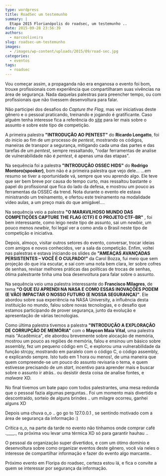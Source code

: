 ```yaml
---
type: wordpress
title: RoadSec um testemunho
summary: |
  Etapa 2015 Florianópolis do roadsec, um testemunho ..
date: 2015-09-28 23:56:39
authors:
  - marcooliveira
slug: roadsec-um-testemunho
images:
  - /images/wp-content/uploads/2015/09/road-sec.jpg
categories:
  - eventos
tags:
  - roadsec
---
```


Vou começar assim, a propaganda não era enganosa o evento foi bom, trouxe profissionais com experiência que compartilharam suas vivências na área de segurança. Nada daquelas palestras para preencher tempo, ou com profissionais que não tivessem desenvoltura para falar.

<!--more-->

Não participei dos desafios do <em>Capture the Flag</em>, mas ver iniciativas deste gênero e o pessoal praticando, treinando e jogando é gratificante. Caso alguém tenha interesse fica a referência do <a href="https://ctf-br.org/" target="_blank">site</a> para ler mais sobre o assunto e sobre este tipo de competição.

A primeira palestra <strong>"INTRODUÇÃO AO PENTEST"</strong> do <strong>Ricardo Longatto</strong>, foi do inicio ao fim de um processo de <em>pentest</em>, mostrando os códigos, maneiras de transpor a segurança, mitigando cada uma das partes e das tarefas de um <em>pentest</em>, sempre ressaltando, "rodar ferramentas de analise de vulnerabilidade não é <em>pentest</em>, é apenas uma das etapas".

Na sequência foi a palestra <strong>"INTRODUÇÃO OSSEC HIDS"</strong> do <strong>Rodrigo Montoro(spooker)</strong>, bom não é a primeira palestra que vejo dele... ...em resumo se tiver a oportunidade vá, sempre que vou aprendo algo. Ele teve que ser bem breve por causa do tempo curto, mas ressaltou bastante o papel do profissional que fica do lado da defesa, e mostrou um pouco as ferramentas da OSSEC da trend. Nota durante o evento ele estava ministrando um treinamento, e ofertou este treinamento na modalidade vídeo aulas, a um preço mais do que amigável....

Na sequência veio a palestra <strong>"O MARAVILHOSO MUNDO DAS COMPETIÇÕES CAPTURE THE FLAG (CTF) E O PROJETO CTF-BR"</strong> , foi bem interessante, como leigo neste tipo de assunto, sai um <em>newbie</em>, um pouco menos <em>newbie</em>, foi legal ver a como anda o Brasil neste tipo de competição e iniciativa.

Depois, almoço, visitar outros setores do evento, conversar, trocar ideias com amigos e novos conhecidos, ver a sala da competição. Enfim, voltei nas palestras e estava iniciando os slides de <strong>"AMEAÇAS AVANÇADAS PERSISTENTES – VOCÊ É O CULPADO!"</strong> da Carol Bozza, fui meio que sem projeção do que iria escutar, e saí com uma nota bem clara, ler sobre cofres de senhas, revisar melhores práticas das políticas de trocas de senhas, ótima palestrante tinha uma boa desenvoltura para falar sobre o assunto.

Na sequência veio uma palestra interessante do <strong>Francisco Milagres</strong>, de tema <strong>"O QUE EU APRENDI NA NASA E COMO ESSAS INOVAÇÕES PODEM (E VÃO) IMPACTAR O NOSSO FUTURO (E NOSSA SEGURANÇA)"</strong>. Ele abordou sobre sua experiência na NASA University, a influência desta instituição no mundo, falou sobre novas tecnologias, e o desafio que estamos participando de prover segurança, junto da evolução e apresentação de várias tecnologias.

Como última palestra tivemos a palestra <strong>"INTRODUÇÃO A EXPLORAÇÃO DE CORRUPÇÃO DE MEMÓRIA"</strong> com o <strong>Maycon Maia Vital</strong>, uma palestra mais "Acadêmica", ele abordou brevemente sobre alocação de memória, mostrou um pouco as regiões de memória, falou e ensinou um básico sobre assembly, fez um pequeno código em C, e explorou uma vulnerabilidade da função strcpy, mostrando em paralelo com o código C, o código assembly, e explicando sempre. Isto tudo em 1 hora ou menos!, de uma maneira que quem compreende-se um pouco do assunto revisaria o tema, e quem estivesse precisando de um <em>start</em>, incentivo para aprender mais e buscar sobre o assunto ir atrás.. ou desistir desta coisa de analise fontes, e <em>malware</em> XD.

No final tivemos um bate papo com todos palestrantes, uma mesa redonda que o pessoal fazia algumas perguntas.. Foi um momento mais divertido e descontraído, sorteio de alguns brindes .. um milagre ocorreu, ganhei alguns XD

Depois uma chuva o_o .. go go to 127.0.0.1 , se sentindo motivado com a área de segurança da informação :)

Crítica o_o, na parte da tarde no evento não tínhamos onde comprar café .____., na próxima vou levar uma térmica XD só para garantir hauhau ..

O pessoal da organização super divertidos, e com um ótimo domínio e desenvoltura sobre como organizar eventos deste gênero, você via neles o interesse de compartilhar informação e fazer do evento algo marcante..

Próximo evento em Floripa do roadsec, certeza estou lá, e fica o convite a quem se interessar por segurança da informação.
